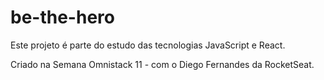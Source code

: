 # be-the-hero

Este projeto é parte do estudo das tecnologias JavaScript e React.

Criado na Semana Omnistack 11 - com o Diego Fernandes da RocketSeat.
